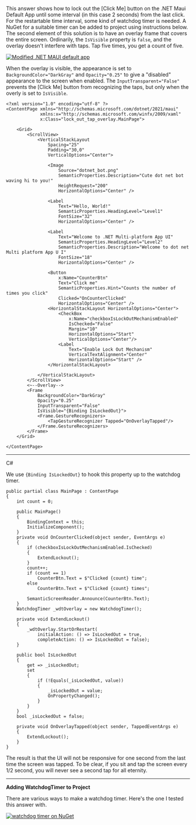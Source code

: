 This answer shows how to lock out the [Click Me] button on the .NET Maui Default App until some interval (in this case 2 seconds) from the last click. For the restartable time interval, some kind of watchdog timer is needed. A NuGet for a suitable timer can be added to project using instructions below. The second element of this solution is to have an overlay frame that covers the entire screen. Ordinarily, the `IsVisible` property is `false`, and the overlay doesn't interfere with taps. Tap five times, you get a count of five.

[![Modified .NET MAUI default app][1]][1]

When the overlay is visible, the appearance is set to `BackgroundColor="DarkGray"` and `Opacity="0.25"` to give a "disabled" appearance to the screen when enabled. The `InputTransparent="False"` prevents the [Click Me] button from recognizing the taps, but only when the overly is set to `IsVisible`.

```
<?xml version="1.0" encoding="utf-8" ?>
<ContentPage xmlns="http://schemas.microsoft.com/dotnet/2021/maui"
             xmlns:x="http://schemas.microsoft.com/winfx/2009/xaml"
             x:Class="lock_out_tap_overlay.MainPage">

    <Grid>
        <ScrollView>
            <VerticalStackLayout
                Spacing="25"
                Padding="30,0"
                VerticalOptions="Center">

                <Image
                    Source="dotnet_bot.png"
                    SemanticProperties.Description="Cute dot net bot waving hi to you!"
                    HeightRequest="200"
                    HorizontalOptions="Center" />

                <Label
                    Text="Hello, World!"
                    SemanticProperties.HeadingLevel="Level1"
                    FontSize="32"
                    HorizontalOptions="Center" />

                <Label
                    Text="Welcome to .NET Multi-platform App UI"
                    SemanticProperties.HeadingLevel="Level2"
                    SemanticProperties.Description="Welcome to dot net Multi platform App U I"
                    FontSize="18"
                    HorizontalOptions="Center" />

                <Button
                    x:Name="CounterBtn"
                    Text="Click me"
                    SemanticProperties.Hint="Counts the number of times you click"
                    Clicked="OnCounterClicked"
                    HorizontalOptions="Center" />
                <HorizontalStackLayout HorizontalOptions="Center">
                    <CheckBox 
                        x:Name="checkboxIsLockOutMechanismEnabled"
                        IsChecked="False" 
                        Margin="10" 
                        HorizontalOptions="Start"
                        VerticalOptions="Center"/>
                    <Label 
                        Text="Enable Lock Out Mechanism" 
                        VerticalTextAlignment="Center"
                        HorizontalOptions="Start" />
                </HorizontalStackLayout>

            </VerticalStackLayout>
        </ScrollView>
        <~--Overlay-->
        <Frame
            BackgroundColor="DarkGray" 
            Opacity="0.25"
            InputTransparent="False"
            IsVisible="{Binding IsLockedOut}">
            <Frame.GestureRecognizers>
                <TapGestureRecognizer Tapped="OnOverlayTapped"/>
            </Frame.GestureRecognizers>
        </Frame>
    </Grid>

</ContentPage>
```
___

C#

We use `{Binding IsLockedOut}` to hook this property up to the watchdog timer.

```
public partial class MainPage : ContentPage
{
    int count = 0;

    public MainPage()
    {
        BindingContext = this;
        InitializeComponent();
    }
    private void OnCounterClicked(object sender, EventArgs e)
    {
        if (checkboxIsLockOutMechanismEnabled.IsChecked)
        {
            ExtendLockout();
        }
        count++;
        if (count == 1)
            CounterBtn.Text = $"Clicked {count} time";
        else
            CounterBtn.Text = $"Clicked {count} times";

        SemanticScreenReader.Announce(CounterBtn.Text);
    }
    WatchdogTimer _wdtOverlay = new WatchdogTimer();

    private void ExtendLockout()
    {
        _wdtOverlay.StartOrRestart(
            initialAction: () => IsLockedOut = true,
            completeAction: () => IsLockedOut = false);
    }

    public bool IsLockedOut
    {
        get => _isLockedOut;
        set
        {
            if (!Equals(_isLockedOut, value))
            {
                _isLockedOut = value;
                OnPropertyChanged();
            }
        }
    }
    bool _isLockedOut = false;

    private void OnOverlayTapped(object sender, TappedEventArgs e)
    {
        ExtendLockout();
    }
}
```

The result is that the UI will not be responsive for one second from the last time the screen was tapped. To be clear, if you sit and tap the screen every 1/2 second, you will never see a second tap for all eternity.

___

**Adding WatchdogTimer to Project**

There are various ways to make a watchdog timer. Here's the one I tested this answer with.

[![watchdog timer on NuGet][2]][2]


  [1]: https://i.stack.imgur.com/4XzGA.png
  [2]: https://i.stack.imgur.com/k0f0x.png
